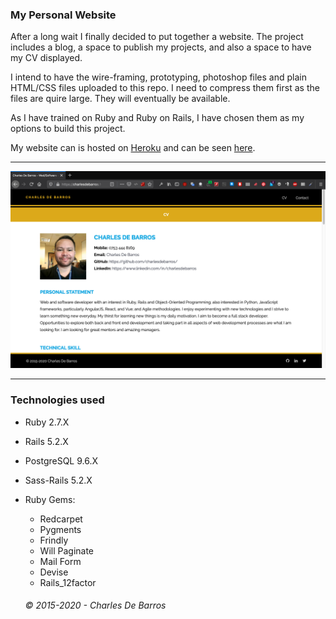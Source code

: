 ### My Personal Website

After a long wait I finally decided to put together a website. The project includes a blog, a space to publish my projects, and also a space to have my CV displayed.

I intend to have the wire-framing, prototyping, photoshop files and plain HTML/CSS files uploaded to this repo. I need to compress them first as the files are quire large. They will eventually be available.

As I have trained on Ruby and Ruby on Rails, I have chosen them as my options to build this project.

My website can is hosted on [Heroku](https://www.heroku.com/) and can be seen [here](https://charlesdebarros.herokuapp.com/).

***

![image](https://raw.githubusercontent.com/charlesdebarros/My-Blog/master/app/assets/images/screenshot.jpg)

***

### Technologies used

* Ruby 2.7.X
* Rails 5.2.X
* PostgreSQL 9.6.X
* Sass-Rails 5.2.X
* Ruby Gems:
  - Redcarpet
  - Pygments
  - Frindly
  - Will Paginate
  - Mail Form
  - Devise
  - Rails_12factor

  ###### © 2015-2020 - Charles De Barros